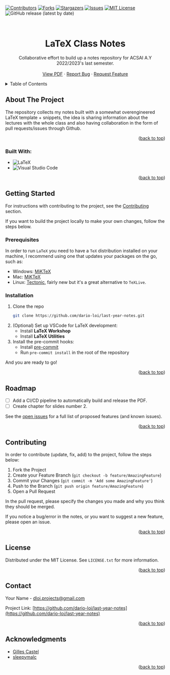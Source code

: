 <!-- Improved compatibility of back to top link: See: https://github.com/othneildrew/Best-README-Template/pull/73 -->
<a name="readme-top"></a>
<!--
*** Thanks for checking out the Best-README-Template. If you have a suggestion
*** that would make this better, please fork the repo and create a pull request
*** or simply open an issue with the tag "enhancement".
*** Don't forget to give the project a star!
*** Thanks again! Now go create something AMAZING! :D
-->

<!-- PROJECT SHIELDS -->
<!--
*** I'm using markdown "reference style" links for readability.
*** Reference links are enclosed in brackets [ ] instead of parentheses ( ).
*** See the bottom of this document for the declaration of the reference variables
*** for contributors-url, forks-url, etc. This is an optional, concise syntax you may use.
*** https://www.markdownguide.org/basic-syntax/#reference-style-links
-->
[![Contributors][contributors-shield]][contributors-url]
[![Forks][forks-shield]][forks-url]
[![Stargazers][stars-shield]][stars-url]
[![Issues][issues-shield]][issues-url]
[![MIT License][license-shield]][license-url]
![GitHub release (latest by date)](https://img.shields.io/github/v/release/dario-loi/last-year-notes?style=for-the-badge)



<!-- PROJECT LOGO -->
<br />
<div align="center">

<h1 align="center">LaTeX Class Notes</h1>

  <p align="center">
    Collaborative effort to build up a notes repository for ACSAI A.Y 2022/2023's last semester.
    <br />
    <br />
    <a href="https://github.com/dario-loi/last-year-notes/releases/tag/latest">View PDF</a>
    ·
    <a href="https://github.com/dario-loi/last-year-notes/issues">Report Bug</a>
    ·
    <a href="https://github.com/dario-loi/last-year-notes/issues">Request Feature</a>
  </p>
</div>



<!-- TABLE OF CONTENTS -->
<details>
  <summary>Table of Contents</summary>
  <ol>
    <li>
      <a href="#about-the-project">About The Project</a>
      <ul>
        <li><a href="#built-with">Built With</a></li>
      </ul>
    </li>
    <li>
      <a href="#getting-started">Getting Started</a>
      <ul>
        <li><a href="#prerequisites">Prerequisites</a></li>
        <li><a href="#installation">Installation</a></li>
      </ul>
    </li>
    <li><a href="#usage">Usage</a></li>
    <li><a href="#roadmap">Roadmap</a></li>
    <li><a href="#contributing">Contributing</a></li>
    <li><a href="#license">License</a></li>
    <li><a href="#contact">Contact</a></li>
    <li><a href="#acknowledgments">Acknowledgments</a></li>
  </ol>
</details>



<!-- ABOUT THE PROJECT -->
## About The Project

The repository collects my notes built with a somewhat overengineered LaTeX template + snippets, the idea is sharing information about the lectures with the whole class and also having collaboration in the form of pull requests/issues through Github.


<p align="right">(<a href="#readme-top">back to top</a>)</p>

### Built With: 

* ![LaTeX](https://img.shields.io/badge/latex-%23008080.svg?style=for-the-badge&logo=latex&logoColor=white)
* ![Visual Studio Code](https://img.shields.io/badge/Visual%20Studio%20Code-0078d7.svg?style=for-the-badge&logo=visual-studio-code&logoColor=white)

<p align="right">(<a href="#readme-top">back to top</a>)</p>


<!-- GETTING STARTED -->
## Getting Started

For instructions with contributing to the project, see the [Contributing](#contributing) section.

If you want to build the project locally to make your own changes, 
follow the steps below.

### Prerequisites

In order to run `LaTeX` you need to have a `TeX` distribution installed on your machine, I recommend using one that updates your packages on the go, such as:

* Windows: [MiKTeX](https://miktex.org/download)
* Mac: [MiKTeX](https://miktex.org/download)
* Linux: [Tectonic](https://tectonic-typesetting.github.io/en-US/install.html), fairly new but it's a great alternative to `TeXLive`.

### Installation

1. Clone the repo
   ```sh
   git clone https://github.com/dario-loi/last-year-notes.git
   ```
2. (Optional) Set up VSCode for LaTeX development:
    * Install **LaTeX Workshop**
    *  Install **LaTeX Utilities**
3. Install the pre-commit hooks: 
    * Install [pre-commit](https://pre-commit.com/#install)
    * Run `pre-commit install` in the root of the repository

And you are ready to go!

<p align="right">(<a href="#readme-top">back to top</a>)</p>


<!-- ROADMAP -->
## Roadmap

- [ ] Add a CI/CD pipeline to automatically build and release the PDF.
- [ ] Create chapter for slides number 2.

See the [open issues](https://github.com/dario-loi/last-year-notes/issues) for a full list of proposed features (and known issues).

<p align="right">(<a href="#readme-top">back to top</a>)</p>

<!-- CONTRIBUTING -->
## Contributing

In order to contribute (update, fix, add) to the project, follow the steps below:

1. Fork the Project
2. Create your Feature Branch (`git checkout -b feature/AmazingFeature`)
3. Commit your Changes (`git commit -m 'Add some AmazingFeature'`)
4. Push to the Branch (`git push origin feature/AmazingFeature`)
5. Open a Pull Request

In the pull request, please specify the changes you made and why you think they should be merged.

If you notice a bug/error in the notes, or you want to suggest a new feature, please open an issue.

<p align="right">(<a href="#readme-top">back to top</a>)</p>



<!-- LICENSE -->
## License

Distributed under the MIT License. See `LICENSE.txt` for more information.

<p align="right">(<a href="#readme-top">back to top</a>)</p>



<!-- CONTACT -->
## Contact

Your Name - dloi.projects@gmail.com

Project Link: [https://github.com/dario-loi/last-year-notes](https://github.com/dario-loi/last-year-notes)

<p align="right">(<a href="#readme-top">back to top</a>)</p>



<!-- ACKNOWLEDGMENTS -->
## Acknowledgments

* [Gilles Castel](https://castel.dev/)
* [sleepymalc](https://github.com/sleepymalc/VSCode-LaTeX-Inkscape)
<p align="right">(<a href="#readme-top">back to top</a>)</p>



<!-- MARKDOWN LINKS & IMAGES -->
<!-- https://www.markdownguide.org/basic-syntax/#reference-style-links -->
[contributors-shield]: https://img.shields.io/github/contributors/dario-loi/last-year-notes.svg?style=for-the-badge
[contributors-url]: https://github.com/dario-loi/last-year-notes/graphs/contributors
[forks-shield]: https://img.shields.io/github/forks/dario-loi/last-year-notes.svg?style=for-the-badge
[forks-url]: https://github.com/dario-loi/last-year-notes/network/members
[stars-shield]: https://img.shields.io/github/stars/dario-loi/last-year-notes.svg?style=for-the-badge
[stars-url]: https://github.com/dario-loi/last-year-notes/stargazers
[issues-shield]: https://img.shields.io/github/issues/dario-loi/last-year-notes.svg?style=for-the-badge
[issues-url]: https://github.com/dario-loi/last-year-notes/issues
[license-shield]: https://img.shields.io/github/license/dario-loi/last-year-notes.svg?style=for-the-badge
[license-url]: https://github.com/dario-loi/last-year-notes/blob/master/LICENSE.md
[linkedin-shield]: https://img.shields.io/badge/-LinkedIn-black.svg?style=for-the-badge&logo=linkedin&colorB=555
[linkedin-url]: https://linkedin.com/in/linkedin_username
[product-screenshot]: images/screenshot.png
[Next.js]: https://img.shields.io/badge/next.js-000000?style=for-the-badge&logo=nextdotjs&logoColor=white
[Next-url]: https://nextjs.org/
[React.js]: https://img.shields.io/badge/React-20232A?style=for-the-badge&logo=react&logoColor=61DAFB
[React-url]: https://reactjs.org/
[Vue.js]: https://img.shields.io/badge/Vue.js-35495E?style=for-the-badge&logo=vuedotjs&logoColor=4FC08D
[Vue-url]: https://vuejs.org/
[Angular.io]: https://img.shields.io/badge/Angular-DD0031?style=for-the-badge&logo=angular&logoColor=white
[Angular-url]: https://angular.io/
[Svelte.dev]: https://img.shields.io/badge/Svelte-4A4A55?style=for-the-badge&logo=svelte&logoColor=FF3E00
[Svelte-url]: https://svelte.dev/
[Laravel.com]: https://img.shields.io/badge/Laravel-FF2D20?style=for-the-badge&logo=laravel&logoColor=white
[Laravel-url]: https://laravel.com
[Bootstrap.com]: https://img.shields.io/badge/Bootstrap-563D7C?style=for-the-badge&logo=bootstrap&logoColor=white
[Bootstrap-url]: https://getbootstrap.com
[JQuery.com]: https://img.shields.io/badge/jQuery-0769AD?style=for-the-badge&logo=jquery&logoColor=white
[JQuery-url]: https://jquery.com 
